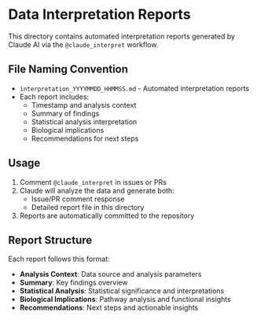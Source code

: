 # Data Interpretation Reports

This directory contains automated interpretation reports generated by Claude AI via the `@claude_interpret` workflow.

## File Naming Convention

- `interpretation_YYYYMMDD_HHMMSS.md` - Automated interpretation reports
- Each report includes:
  - Timestamp and analysis context
  - Summary of findings
  - Statistical analysis interpretation
  - Biological implications
  - Recommendations for next steps

## Usage

1. Comment `@claude_interpret` in issues or PRs
2. Claude will analyze the data and generate both:
   - Issue/PR comment response
   - Detailed report file in this directory
3. Reports are automatically committed to the repository

## Report Structure

Each report follows this format:
- **Analysis Context**: Data source and analysis parameters
- **Summary**: Key findings overview
- **Statistical Analysis**: Statistical significance and interpretations
- **Biological Implications**: Pathway analysis and functional insights
- **Recommendations**: Next steps and actionable insights